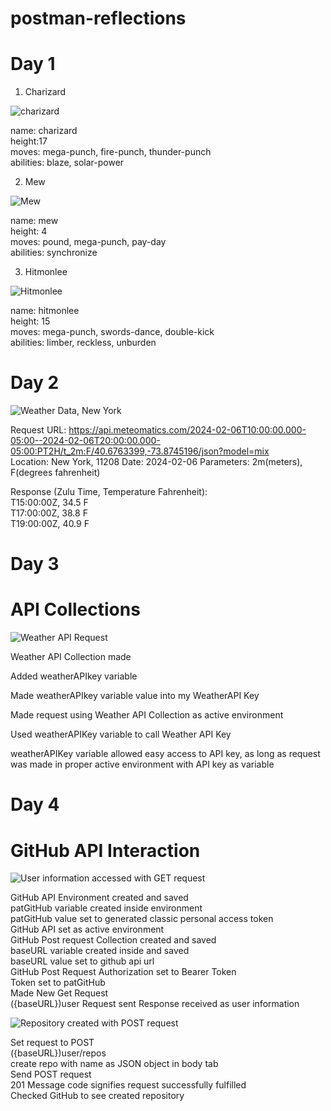 # postman-reflections

# Day 1

1. Charizard

![charizard](<Screenshot 2024-02-05 214935.png>)

name: charizard  
height:17  
moves: mega-punch, fire-punch, thunder-punch  
abilities: blaze, solar-power

2. Mew

![Mew](<Screenshot 2024-02-05 215227.png>)

name: mew  
height: 4  
moves: pound, mega-punch, pay-day  
abilities: synchronize

3. Hitmonlee

![Hitmonlee](<Screenshot 2024-02-05 220026.png>)

name: hitmonlee  
height: 15  
moves: mega-punch, swords-dance, double-kick  
abilities: limber, reckless, unburden

# Day 2

![Weather Data, New York](<Screenshot 2024-02-06 222430.png>)

Request URL: https://api.meteomatics.com/2024-02-06T10:00:00.000-05:00--2024-02-06T20:00:00.000-05:00:PT2H/t_2m:F/40.6763399,-73.8745196/json?model=mix  
Location: New York, 11208
Date: 2024-02-06
Parameters: 2m(meters), F(degrees fahrenheit)

Response (Zulu Time, Temperature Fahrenheit):  
T15:00:00Z, 34.5 F  
T17:00:00Z, 38.8 F  
T19:00:00Z, 40.9 F

# Day 3

# API Collections

![Weather API Request](<Screenshot 2024-02-07 214313.png>)

Weather API Collection made

Added weatherAPIkey variable

Made weatherAPIkey variable value into my WeatherAPI Key

Made request using Weather API Collection as active environment

Used weatherAPIKey variable to call Weather API Key

weatherAPIKey variable allowed easy access to API
key, as long as request was made in proper active environment with API key as variable

# Day 4

# GitHub API Interaction

![User information accessed with GET request](<Screenshot 2024-02-08 214751.png>)

GitHub API Environment created and saved  
patGitHub variable created inside environment  
patGitHub value set to generated classic personal access token  
GitHub API set as active environment  
GitHub Post request Collection created and saved  
baseURL variable created inside and saved  
baseURL value set to github api url  
GitHub Post Request Authorization set to Bearer Token  
Token set to patGitHub  
Made New Get Request  
({baseURL})user
Request sent
Response received as user information

![Repository created with POST request](<Screenshot 2024-02-08 215555.png>)

Set request to POST  
({baseURL})user/repos  
create repo with name as JSON object in body tab  
Send POST request  
201 Message code signifies request successfully fulfilled  
Checked GitHub to see created repository
